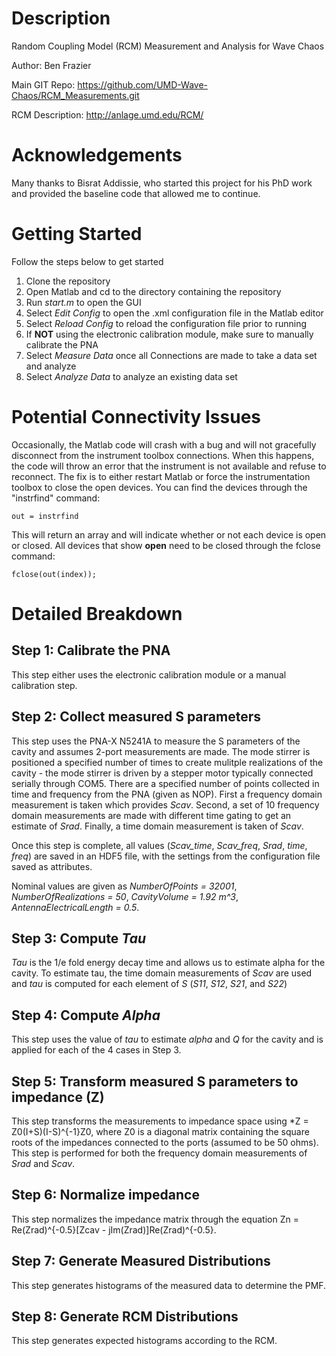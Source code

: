 Description
==========================================================================================
Random Coupling Model (RCM) Measurement and Analysis for Wave Chaos

Author: Ben Frazier 

Main GIT Repo: https://github.com/UMD-Wave-Chaos/RCM_Measurements.git

RCM Description: http://anlage.umd.edu/RCM/

Acknowledgements
==========================================================================================
Many thanks to Bisrat Addissie, who started this project for his PhD work and provided the baseline code that allowed me to continue.

Getting Started
=========================================================================================
Follow the steps below to get started
1. Clone the repository 
2. Open Matlab and cd to the directory containing the repository 
3. Run *start.m* to open the GUI 
4. Select *Edit Config* to open the .xml configuration file in the Matlab editor 
5. Select *Reload Config* to reload the configuration file prior to running
6. If **NOT** using the electronic calibration module, make sure to manually calibrate the PNA 
7. Select *Measure Data* once all Connections are made to take a data set and analyze 
8. Select *Analyze Data* to analyze an existing data set 

Potential Connectivity Issues
==========================================================================================
Occasionally, the Matlab code will crash with a bug and will not gracefully disconnect from the instrument toolbox connections. When this
happens, the code will throw an error that the instrument is not available and refuse to reconnect. The fix is to either restart Matlab or
force the instrumentation toolbox to close the open devices. You can find the devices through the "instrfind" command:

```
out = instrfind
```

This will return an array and will indicate whether or not each device is open or closed. All devices that show **open** need to be closed
through the fclose command:

```
fclose(out(index));
```

Detailed Breakdown
==========================================================================================
## Step 1: Calibrate the PNA 
This step either uses the electronic calibration module or a manual calibration step.

## Step 2: Collect measured S parameters 
This step uses the PNA-X N5241A to measure the S parameters of the cavity and assumes 2-port measurements are made. The mode stirrer is positioned a
specified number of times to create mulitple realizations of the cavity - the mode stirrer is driven by a stepper motor typically connected serially
through COM5. There are a specified number of points collected in time and frequency from the PNA (given as NOP). First a frequency domain measurement
is taken which provides *Scav*. Second, a set of 10 frequency domain measurements are made with different time gating to get an estimate of *Srad*.
Finally, a time domain measurement is taken of *Scav*.

Once this step is complete, all values (*Scav_time*, *Scav_freq*, *Srad*, *time*, *freq*) are saved in an HDF5 file, with the settings from the
configuration file saved as attributes. 

Nominal values are given as *NumberOfPoints = 32001*, *NumberOfRealizations = 50*, *CavityVolume = 1.92 m^3*, *AntennaElectricalLength = 0.5*.

## Step 3: Compute *Tau*  
*Tau* is the 1/e fold energy decay time and allows us to estimate alpha for the cavity. To estimate tau, the time domain measurements of *Scav* are used
and *tau* is computed for each element of *S* (*S11*, *S12*, *S21*, and *S22*)

## Step 4: Compute *Alpha* 
This step uses the value of *tau* to estimate *alpha* and *Q* for the cavity and is applied for each of the 4 cases in Step 3.

## Step 5: Transform measured S parameters to impedance (Z) 
This step transforms the measurements to impedance space using *Z = Z0(I+S)(I-S)^{-1}Z0, where Z0 is a diagonal matrix containing the square roots of the
impedances connected to the ports (assumed to be 50 ohms). This step is performed for both the frequency domain measurements of *Srad* and *Scav*.

## Step 6: Normalize impedance 
This step normalizes the impedance matrix through the equation Zn = Re(Zrad)^{-0.5}[Zcav - jIm(Zrad)]Re(Zrad)^{-0.5}.

## Step 7: Generate Measured Distributions 
This step generates histograms of the measured data to determine the PMF.

## Step 8: Generate RCM Distributions 
This step generates expected histograms according to the RCM.
